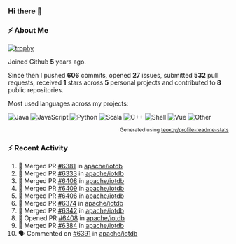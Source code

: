 ### Hi there 👋

### :zap: About Me

[![trophy](https://github-profile-trophy.vercel.app/?username=HTHou&theme=onedark)](https://github.com/ryo-ma/github-profile-trophy)
   
Joined Github **5** years ago.

Since then I pushed **606** commits, opened **27** issues, submitted **532** pull requests, received **1** stars across **5** personal projects and contributed to **8** public repositories.

Most used languages across my projects:

![Java](https://img.shields.io/static/v1?style=flat-square&label=%E2%A0%80&color=555&labelColor=%23b07219&message=Java%EF%B8%B194.4%25)
![JavaScript](https://img.shields.io/static/v1?style=flat-square&label=%E2%A0%80&color=555&labelColor=%23f1e05a&message=JavaScript%EF%B8%B11.4%25)
![Python](https://img.shields.io/static/v1?style=flat-square&label=%E2%A0%80&color=555&labelColor=%233572A5&message=Python%EF%B8%B10.7%25)
![Scala](https://img.shields.io/static/v1?style=flat-square&label=%E2%A0%80&color=555&labelColor=%23c22d40&message=Scala%EF%B8%B10.6%25)
![C++](https://img.shields.io/static/v1?style=flat-square&label=%E2%A0%80&color=555&labelColor=%23f34b7d&message=C%2B%2B%EF%B8%B10.6%25)
![Shell](https://img.shields.io/static/v1?style=flat-square&label=%E2%A0%80&color=555&labelColor=%2389e051&message=Shell%EF%B8%B10.4%25)
![Vue](https://img.shields.io/static/v1?style=flat-square&label=%E2%A0%80&color=555&labelColor=%2341b883&message=Vue%EF%B8%B10.3%25)
![Other](https://img.shields.io/static/v1?style=flat-square&label=%E2%A0%80&color=555&labelColor=%23ededed&message=Other%EF%B8%B11.2%25)

<p align="right"><sub>Generated using <a href="https://github.com/marketplace/actions/profile-readme-stats">teoxoy/profile-readme-stats</a></sub></p>


<!--![](https://github.com/HTHou/HTHou/blob/output/github-contribution-grid-snake.svg)-->

<!--![Haonan Hou's github stats](https://github-readme-stats.vercel.app/api?username=HTHou&count_private=true&show_icons=true&theme=onedark)-->

<!--![Haonan Hou's wakatime stats](https://github-readme-stats.vercel.app/api/wakatime?username=HTHou&layout=compact&theme=onedark)-->

<!--![Top Langs](https://github-readme-stats.vercel.app/api/top-langs/?username=HTHou&theme=onedark&layout=compact)-->

### :zap: Recent Activity
<!--START_SECTION:activity-->
1. 🎉 Merged PR [#6381](https://github.com/apache/iotdb/pull/6381) in [apache/iotdb](https://github.com/apache/iotdb)
2. 🎉 Merged PR [#6333](https://github.com/apache/iotdb/pull/6333) in [apache/iotdb](https://github.com/apache/iotdb)
3. 🎉 Merged PR [#6408](https://github.com/apache/iotdb/pull/6408) in [apache/iotdb](https://github.com/apache/iotdb)
4. 🎉 Merged PR [#6409](https://github.com/apache/iotdb/pull/6409) in [apache/iotdb](https://github.com/apache/iotdb)
5. 🎉 Merged PR [#6406](https://github.com/apache/iotdb/pull/6406) in [apache/iotdb](https://github.com/apache/iotdb)
6. 🎉 Merged PR [#6374](https://github.com/apache/iotdb/pull/6374) in [apache/iotdb](https://github.com/apache/iotdb)
7. 🎉 Merged PR [#6342](https://github.com/apache/iotdb/pull/6342) in [apache/iotdb](https://github.com/apache/iotdb)
8. 💪 Opened PR [#6408](https://github.com/apache/iotdb/pull/6408) in [apache/iotdb](https://github.com/apache/iotdb)
9. 🎉 Merged PR [#6384](https://github.com/apache/iotdb/pull/6384) in [apache/iotdb](https://github.com/apache/iotdb)
10. 🗣 Commented on [#6391](https://github.com/apache/iotdb/issues/6391) in [apache/iotdb](https://github.com/apache/iotdb)
<!--END_SECTION:activity-->

<!--
**HTHou/HTHou** is a ✨ _special_ ✨ repository because its `README.md` (this file) appears on your GitHub profile.

Here are some ideas to get you started:

- 🔭 I’m currently working on ...
- 🌱 I’m currently learning ...
- 👯 I’m looking to collaborate on ...
- 🤔 I’m looking for help with ...
- 💬 Ask me about ...
- 📫 How to reach me: ...
- 😄 Pronouns: ...
- ⚡ Fun fact: ...
-->
